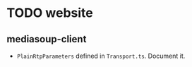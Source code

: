 # TODO website

## mediasoup-client

* `PlainRtpParameters` defined in `Transport.ts`. Document it.
